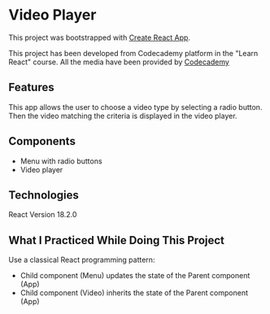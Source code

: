 # Video Player

This project was bootstrapped with [Create React App](https://github.com/facebook/create-react-app).

This project has been developed from Codecademy platform in the "Learn React" course.
All the media have been provided by [Codecademy](https://www.codecademy.com/)


## Features

This app allows the user to choose a video type by selecting a radio button. 
Then the video matching the criteria is displayed in the video player.


## Components

- Menu with radio buttons
- Video player


## Technologies

React Version 18.2.0


## What I Practiced While Doing This Project

Use a classical React programming pattern:
- Child component (Menu) updates the state of the Parent component (App)
- Child component (Video) inherits the state of the Parent component (App)